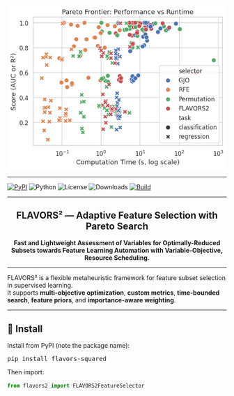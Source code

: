 <p align="center">
  <img src="https://raw.githubusercontent.com/michaelmech/FLAVORS2/main/assets/pareto_graph.png" width="720" />
</p>

---

[![PyPI](https://img.shields.io/pypi/v/flavors-squared)](https://pypi.org/project/flavors-squared/)
![Python](https://img.shields.io/pypi/pyversions/flavors-squared)
![License](https://img.shields.io/github/license/michaelmech/FLAVORS2)
![Downloads](https://img.shields.io/pypi/dm/flavors-squared)
[![Build](https://github.com/michaelmech/FLAVORS2/actions/workflows/publish.yml/badge.svg)](https://github.com/michaelmech/FLAVORS2/actions)

---

<h2 align="center">FLAVORS² — Adaptive Feature Selection with Pareto Search</h2>

<p align="center">
  <b>Fast and Lightweight Assessment of Variables for Optimally-Reduced Subsets towards Feature Learning Automation with Variable-Objective, Resource Scheduling.</b>
</p>

---

FLAVORS² is a flexible metaheuristic framework for feature subset selection in supervised learning.  
It supports **multi-objective optimization**, **custom metrics**, **time-bounded search**, **feature priors**, and **importance-aware weighting**.

---

## 🧩 Install

Install from PyPI (note the package name):

<pre>
pip install flavors-squared
</pre>

Then import:

```python
from flavors2 import FLAVORS2FeatureSelector
